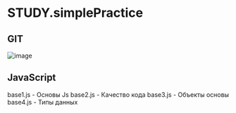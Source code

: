 # STUDY.simplePractice
 
## GIT
![image](https://github.com/user-attachments/assets/048fbb76-2f7c-469a-bc0f-45a796bc204e)

## JavaScript
base1.js - Основы Js
base2.js - Качество кода
base3.js - Объекты основы
base4.js - Типы данных
